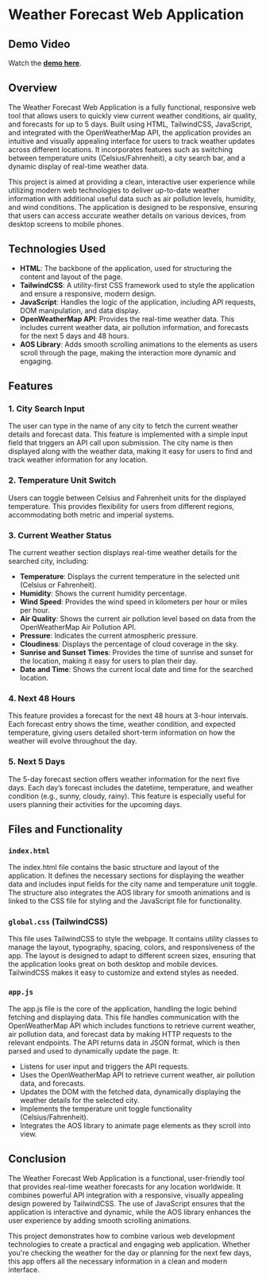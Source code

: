 # Weather Forecast Web Application

## Demo Video

Watch the [**demo here**](https://markdownlivepreview.com/).

## Overview

The Weather Forecast Web Application is a fully functional, responsive web tool that allows users to quickly view current weather conditions, air quality, and forecasts for up to 5 days. Built using HTML, TailwindCSS, JavaScript, and integrated with the OpenWeatherMap API, the application provides an intuitive and visually appealing interface for users to track weather updates across different locations. It incorporates features such as switching between temperature units (Celsius/Fahrenheit), a city search bar, and a dynamic display of real-time weather data.

This project is aimed at providing a clean, interactive user experience while utilizing modern web technologies to deliver up-to-date weather information with additional useful data such as air pollution levels, humidity, and wind conditions. The application is designed to be responsive, ensuring that users can access accurate weather details on various devices, from desktop screens to mobile phones.

## Technologies Used

- **HTML**: The backbone of the application, used for structuring the content and layout of the page.
- **TailwindCSS**: A utility-first CSS framework used to style the application and ensure a responsive, modern design.
- **JavaScript**: Handles the logic of the application, including API requests, DOM manipulation, and data display.
- **OpenWeatherMap API**: Provides the real-time weather data. This includes current weather data, air pollution information, and forecasts for the next 5 days and 48 hours.
- **AOS Library**: Adds smooth scrolling animations to the elements as users scroll through the page, making the interaction more dynamic and engaging.

## Features

### 1. City Search Input
The user can type in the name of any city to fetch the current weather details and forecast data. This feature is implemented with a simple input field that triggers an API call upon submission. The city name is then displayed along with the weather data, making it easy for users to find and track weather information for any location.

### 2. Temperature Unit Switch
Users can toggle between Celsius and Fahrenheit units for the displayed temperature. This provides flexibility for users from different regions, accommodating both metric and imperial systems.

### 3. Current Weather Status
The current weather section displays real-time weather details for the searched city, including:
- **Temperature**: Displays the current temperature in the selected unit (Celsius or Fahrenheit).
- **Humidity**: Shows the current humidity percentage.
- **Wind Speed**: Provides the wind speed in kilometers per hour or miles per hour.
- **Air Quality**: Shows the current air pollution level based on data from the OpenWeatherMap Air Pollution API.
- **Pressure**: Indicates the current atmospheric pressure.
- **Cloudiness**: Displays the percentage of cloud coverage in the sky.
- **Sunrise and Sunset Times**: Provides the time of sunrise and sunset for the location, making it easy for users to plan their day.
- **Date and Time**: Shows the current local date and time for the searched location.

### 4. Next 48 Hours
This feature provides a forecast for the next 48 hours at 3-hour intervals. Each forecast entry shows the time, weather condition, and expected temperature, giving users detailed short-term information on how the weather will evolve throughout the day.

### 5. Next 5 Days
The 5-day forecast section offers weather information for the next five days. Each day’s forecast includes the datetime, temperature, and weather condition (e.g., sunny, cloudy, rainy). This feature is especially useful for users planning their activities for the upcoming days.

## Files and Functionality

### `index.html`
The index.html file contains the basic structure and layout of the application. It defines the necessary sections for displaying the weather data and includes input fields for the city name and temperature unit toggle. The structure also integrates the AOS library for smooth animations and is linked to the CSS file for styling and the JavaScript file for functionality.

### `global.css` (TailwindCSS)
This file uses TailwindCSS to style the webpage. It contains utility classes to manage the layout, typography, spacing, colors, and responsiveness of the app. The layout is designed to adapt to different screen sizes, ensuring that the application looks great on both desktop and mobile devices. TailwindCSS makes it easy to customize and extend styles as needed.

### `app.js`
The app.js file is the core of the application, handling the logic behind fetching and displaying data. This file handles communication with the OpenWeatherMap API which includes functions to retrieve current weather, air pollution data, and forecast data by making HTTP requests to the relevant endpoints. The API returns data in JSON format, which is then parsed and used to dynamically update the page. It:
- Listens for user input and triggers the API requests.
- Uses the OpenWeatherMap API to retrieve current weather, air pollution data, and forecasts.
- Updates the DOM with the fetched data, dynamically displaying the weather details for the selected city.
- Implements the temperature unit toggle functionality (Celsius/Fahrenheit).
- Integrates the AOS library to animate page elements as they scroll into view.

## Conclusion

The Weather Forecast Web Application is a functional, user-friendly tool that provides real-time weather forecasts for any location worldwide. It combines powerful API integration with a responsive, visually appealing design powered by TailwindCSS. The use of JavaScript ensures that the application is interactive and dynamic, while the AOS library enhances the user experience by adding smooth scrolling animations.

This project demonstrates how to combine various web development technologies to create a practical and engaging web application. Whether you're checking the weather for the day or planning for the next few days, this app offers all the necessary information in a clean and modern interface.